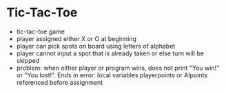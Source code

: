 # Tic-Tac-Toe

- tic-tac-toe game
- player assigned either X or O at beginning
- player can pick spots on board using letters of alphabet
- player cannot input a spot that is already taken or else turn will be skipped 
- problem: when either player or program wins, does not print "You win!" or "You lost!". Ends in error: local variables playerpoints or AIpoints referenced before assignment
